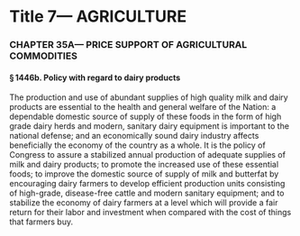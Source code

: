 
# Title 7— AGRICULTURE
### CHAPTER 35A— PRICE SUPPORT OF AGRICULTURAL COMMODITIES
#### § 1446b. Policy with regard to dairy products

The production and use of abundant supplies of high quality milk and dairy products are essential to the health and general welfare of the Nation: a dependable domestic source of supply of these foods in the form of high grade dairy herds and modern, sanitary dairy equipment is important to the national defense; and an economically sound dairy industry affects beneficially the economy of the country as a whole. It is the policy of Congress to assure a stabilized annual production of adequate supplies of milk and dairy products; to promote the increased use of these essential foods; to improve the domestic source of supply of milk and butterfat by encouraging dairy farmers to develop efficient production units consisting of high-grade, disease-free cattle and modern sanitary equipment; and to stabilize the economy of dairy farmers at a level which will provide a fair return for their labor and investment when compared with the cost of things that farmers buy.
